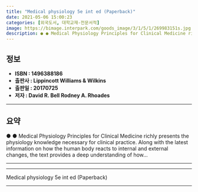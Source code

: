 ```yaml
---
title: "Medical physiology 5e int ed (Paperback)"
date: 2021-05-06 15:00:23
categories: [외국도서, 대학교재-전문서적]
image: https://bimage.interpark.com/goods_image/3/1/5/1/269983151s.jpg
description: ● ● Medical Physiology Principles for Clinical Medicine richly presents the physiology knowledge necessary for clinical practice. Along with the latest inform
---
```


## **정보**

- **ISBN : 1496388186**
- **출판사 : Lippincott Williams & Wilkins**
- **출판일 : 20170725**
- **저자 : David R. Bell Rodney A. Rhoades**

------



## **요약**

●  ●  Medical Physiology Principles for Clinical Medicine richly presents the physiology knowledge necessary for clinical practice. Along with the latest information on how the human body reacts to internal and external changes, the text provides a deep understanding of how... 

------



------


Medical physiology 5e int ed (Paperback) 

------


